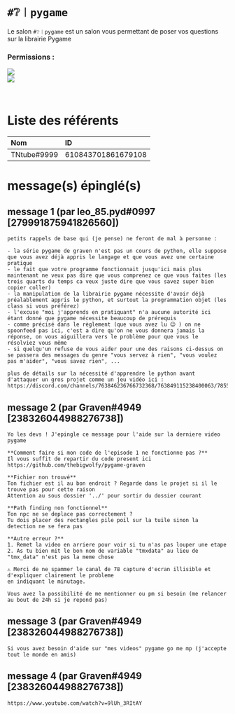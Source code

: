 # `#❔︱pygame`
Le salon `#❔︱pygame` est un salon vous permettant de poser vos questions sur la 
librairie Pygame

### Permissions :
![](https://img.shields.io/badge/Lecture-OUI-green?style=for-the-badge) <br/>
![](https://img.shields.io/badge/Ecriture-OUI-green?style=for-the-badge)

<br/>

# Liste des référents 
| Nom | ID|
|:---|:---|
| TNtube#9999 | 610843701861679108 |

# message(s) épinglé(s)

## message 1 (par leo_85.pyd#0997 [279991875941826560])
```
petits rappels de base qui (je pense) ne feront de mal à personne :

- la série pygame de graven n'est pas un cours de python, elle suppose que vous avez déjà appris le langage et que vous avez une certaine pratique
- le fait que votre programme fonctionnait jusqu'ici mais plus maintenant ne veux pas dire que vous comprenez ce que vous faites (les trois quarts du temps ca veux juste dire que vous savez super bien copier coller)
- la manipulation de la librairie pygame nécessite d'avoir déjà préalablement appris le python, et surtout la programmation objet (les class si vous préférez)
- l'excuse "moi j'apprends en pratiquant" n'a aucune autorité ici étant donné que pygame nécessite beaucoup de prérequis
- comme précisé dans le règlement (que vous avez lu 😉 ) on ne spoonfeed pas ici, c'est a dire qu'on ne vous donnera jamais la réponse, on vous aiguillera vers le problème pour que vous le résolviez vous même
- si quelqu'un refuse de vous aider pour une des raisons ci-dessus on se passera des messages du genre "vous servez à rien", "vous voulez pas m'aider", "vous savez rien", ...

plus de détails sur la nécessité d'apprendre le python avant d'attaquer un gros projet comme un jeu vidéo ici :
https://discord.com/channels/763846236766732368/763849115238400063/785501088865320960
```

## message 2 (par Graven#4949 [238326044988276738])
```
Yo les devs ! J'epingle ce message pour l'aide sur la derniere video pygame 

**Comment faire si mon code de l'episode 1 ne fonctionne pas ?**
Il vous suffit de repartir du code present ici 
https://github.com/thebigwolfy/pygame-graven

**Fichier non trouvé**
Ton fichier est il au bon endroit ? Regarde dans le projet si il le trouve pas pour cette raison
Attention au sous dossier '../' pour sortir du dossier courant

**Path finding non fonctionnel**
Ton npc ne se deplace pas correctement ?
Tu dois placer des rectangles pile poil sur la tuile sinon la detection ne se fera pas 

**Autre erreur ?**
1. Remet la video en arriere pour voir si tu n'as pas louper une etape 
2. As tu bien mit le bon nom de variable "tmxdata" au lieu de "tmx_data" n'est pas la meme chose

⚠️ Merci de ne spammer le canal de 78 capture d'ecran illisible et d'expliquer clairement le probleme
en indiquant le minutage.

Vous avez la possibilité de me mentionner ou pm si besoin (me relancer au bout de 24h si je repond pas)
```
## message 3 (par Graven#4949 [238326044988276738])
```
Si vous avez besoin d'aide sur "mes videos" pygame go me mp (j'accepte tout le monde en amis)
```
## message 4 (par Graven#4949 [238326044988276738])
```
https://www.youtube.com/watch?v=9lUh_3RItAY
```